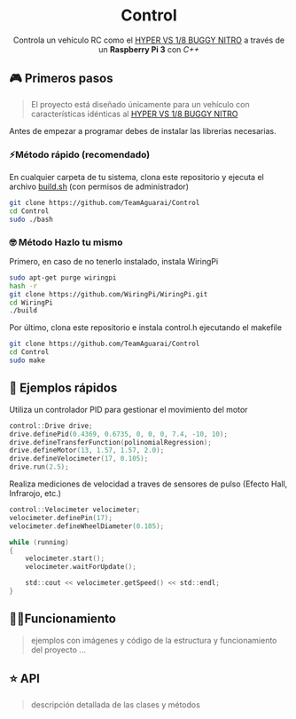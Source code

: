 <div align="center">
<h1>Control</h1>

Controla un vehículo RC como el <a href="https://www.amazon.com/Hobao-HB-VS-C30BU-Hyper-Buggy-Engine/dp/B00MY3ROS2">HYPER VS 1/8 BUGGY NITRO</a> a través de un **Raspberry Pi 3** con *C++*
</div>

## 🎮 Primeros pasos
> El proyecto está diseñado únicamente para un vehículo con características idénticas al [HYPER VS 1/8 BUGGY NITRO](https://www.amazon.com/Hobao-HB-VS-C30BU-Hyper-Buggy-Engine/dp/B00MY3ROS2)

Antes de empezar a programar debes de instalar las librerias necesarias.

### ⚡Método rápido (recomendado)
En cualquier carpeta de tu sistema, clona este repositorio y ejecuta el archivo <a href="https://github.com/TeamAguarai/Control/blob/main/setup.sh">build.sh</a> (con permisos de administrador)
```bash
git clone https://github.com/TeamAguarai/Control
cd Control
sudo ./bash
```

### 🤓 Método Hazlo tu mismo
Primero, en caso de no tenerlo instalado, instala WiringPi
```bash
sudo apt-get purge wiringpi
hash -r
git clone https://github.com/WiringPi/WiringPi.git
cd WiringPi
./build
```

Por último, clona este repositorio e instala control.h ejecutando el makefile
```bash
git clone https://github.com/TeamAguarai/Control
cd Control
sudo make
```


## 🔎 Ejemplos rápidos

Utiliza un controlador PID para gestionar el movimiento del motor
```c
control::Drive drive;
drive.definePid(0.4369, 0.6735, 0, 0, 0, 7.4, -10, 10);
drive.defineTransferFunction(polinomialRegression);
drive.defineMotor(13, 1.57, 1.57, 2.0);
drive.defineVelocimeter(17, 0.105);
drive.run(2.5);
```

Realiza mediciones de velocidad a traves de sensores de pulso (Efecto Hall, Infrarojo, etc.)
```c
control::Velocimeter velocimeter;
velocimeter.definePin(17);
velocimeter.defineWheelDiameter(0.105);

while (running)
{
    velocimeter.start();
    velocimeter.waitForUpdate();

    std::cout << velocimeter.getSpeed() << std::endl;
}
```

## 👨‍🔬Funcionamiento
> ejemplos con imágenes y código de la estructura y funcionamiento del proyecto ...
## ⭐ API
> descripción detallada de las clases y métodos 
